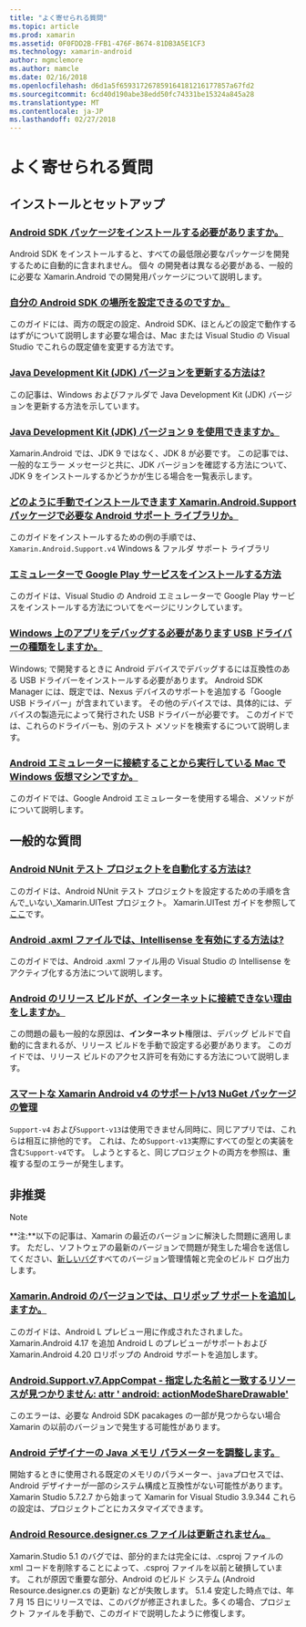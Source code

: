 ```yaml
---
title: "よく寄せられる質問"
ms.topic: article
ms.prod: xamarin
ms.assetid: 0F0FDD2B-FFB1-476F-B674-81DB3A5E1CF3
ms.technology: xamarin-android
author: mgmclemore
ms.author: mamcle
ms.date: 02/16/2018
ms.openlocfilehash: d6d1a5f659317267859164181216177857a67fd2
ms.sourcegitcommit: 6cd40d190abe38edd50fc74331be15324a845a28
ms.translationtype: MT
ms.contentlocale: ja-JP
ms.lasthandoff: 02/27/2018
---
```

# <a name="frequently-asked-questions"></a>よく寄せられる質問

## <a name="installation--setup"></a>インストールとセットアップ

### <a name="which-android-sdk-packages-should-i-installinstall-android-sdk-packagesmd"></a>[Android SDK パッケージをインストールする必要がありますか。](install-android-sdk-packages.md)

Android SDK をインストールすると、すべての最低限必要なパッケージを開発するために自動的に含まれません。 個々 の開発者は異なる必要がある、一般的に必要な Xamarin.Android での開発用パッケージについて説明します。

### <a name="where-can-i-set-my-android-sdk-locationsandroid-sdk-locationmd"></a>[自分の Android SDK の場所を設定できるのですか。](android-sdk-location.md)

このガイドには、両方の既定の設定、Android SDK、ほとんどの設定で動作するはずがについて説明します必要な場合は、Mac または Visual Studio の Visual Studio でこれらの既定値を変更する方法です。

### <a name="how-do-i-update-the-java-development-kit-jdk-versionupdate-jdkmd"></a>[Java Development Kit (JDK) バージョンを更新する方法は?](update-jdk.md)

この記事は、Windows およびファルダで Java Development Kit (JDK) バージョンを更新する方法を示しています。

### <a name="can-i-use-java-development-kit-jdk-version-9jdk9-errorsmd"></a>[Java Development Kit (JDK) バージョン 9 を使用できますか。](jdk9-errors.md)

Xamarin.Android では、JDK 9 ではなく、JDK 8 が必要です。 この記事では、一般的なエラー メッセージと共に、JDK バージョンを確認する方法について、JDK 9 をインストールするかどうかが生じる場合を一覧表示します。


### <a name="how-can-i-manually-install-the-android-support-libraries-required-by-the-xamarinandroidsupport-packagesinstall-android-support-librarymd"></a>[どのように手動でインストールできます Xamarin.Android.Support パッケージで必要な Android サポート ライブラリか。](install-android-support-library.md)

このガイドをインストールするための例の手順では、 `Xamarin.Android.Support.v4` Windows & ファルダ サポート ライブラリ

### <a name="how-do-i-install-google-play-services-in-an-emulatorinstall-gpsmd"></a>[エミュレーターで Google Play サービスをインストールする方法](install-gps.md)

このガイドは、Visual Studio の Android エミュレーターで Google Play サービスをインストールする方法についてをページにリンクしています。

### <a name="what-usb-drivers-do-i-need-to-debug-android-on-windowsandroid-drivers-debug-windowsmd"></a>[Windows 上のアプリをデバッグする必要があります USB ドライバーの種類をしますか。](android-drivers-debug-windows.md)

Windows; で開発するときに Android デバイスでデバッグするには互換性のある USB ドライバーをインストールする必要があります。 Android SDK Manager には、既定では、Nexus デバイスのサポートを追加する「Google USB ドライバー」が含まれています。
その他のデバイスでは、具体的には、デバイスの製造元によって発行された USB ドライバーが必要です。 このガイドでは、これらのドライバーも、別のテスト メソッドを検索するについて説明します。

### <a name="is-it-possible-to-connect-to-android-emulators-running-on-a-mac-from-a-windows-vmconnect-android-emulator-mac-windowsmd"></a>[Android エミュレーターに接続することから実行している Mac で Windows 仮想マシンですか。](connect-android-emulator-mac-windows.md)

このガイドでは、Google Android エミュレーターを使用する場合、メソッドがについて説明します。

## <a name="general-questions"></a>一般的な質問

### <a name="how-do-i-automate-an-android-nunit-test-projectautomate-android-nunit-testmd"></a>[Android NUnit テスト プロジェクトを自動化する方法は?](automate-android-nunit-test.md)

このガイドは、Android NUnit テスト プロジェクトを設定するための手順を含んで_いない_Xamarin.UITest プロジェクト。 Xamarin.UITest ガイドを参照して[ここ](https://docs.microsoft.com/appcenter/test-cloud/preparing-for-upload/uitest)です。

### <a name="how-do-i-enable-intellisense-in-android-axml-filesenable-axml-intellisensemd"></a>[Android .axml ファイルでは、Intellisense を有効にする方法は?](enable-axml-intellisense.md)

このガイドでは、Android .axml ファイル用の Visual Studio の Intellisense をアクティブ化する方法について説明します。

### <a name="why-cant-my-android-release-build-connect-to-the-internetandroid-internetmd"></a>[Android のリリース ビルドが、インターネットに接続できない理由をしますか。](android-internet.md)

この問題の最も一般的な原因は、**インターネット**権限は、デバッグ ビルドで自動的に含まれるが、リリース ビルドを手動で設定する必要があります。 このガイドでは、リリース ビルドのアクセス許可を有効にする方法について説明します。

### <a name="smarter-xamarin-android-support-v4--v13-nuget-packagesandroid-support-v4v13-librariesmd"></a>[スマートな Xamarin Android v4 のサポート/v13 NuGet パッケージの管理](android-support-v4v13-libraries.md)

`Support-v4` および`Support-v13`は使用できません同時に、同じアプリでは、これらは相互に排他的です。 これは、ため`Support-v13`実際にすべての型との実装を含む`Support-v4`です。 しようとすると、同じプロジェクトの両方を参照は、重複する型のエラーが発生します。


## <a name="deprecated"></a>非推奨

> [!NOTE]
> **注:**以下の記事は、Xamarin の最近のバージョンに解決した問題に適用します。 ただし、ソフトウェアの最新のバージョンで問題が発生した場合を送信してください、[新しいバグ](~/cross-platform/troubleshooting/questions/howto-file-bug.md)すべてのバージョン管理情報と完全のビルド ログ出力します。

### <a name="what-version-of-xamarinandroid-added-lollipop-supportxa-lollipopmd"></a>[Xamarin.Android のバージョンでは、ロリポップ サポートを追加しますか。](xa-lollipop.md)

このガイドは、Android L プレビュー用に作成されたされました。Xamarin.Android 4.17 を追加 Android L のプレビューがサポートおよび Xamarin.Android 4.20 ロリポップの Android サポートを追加します。

### <a name="androidsupportv7appcompat---no-resource-found-that-matches-the-given-name-attr-androidactionmodesharedrawablemissing-action-mode-share-drawablemd"></a>[Android.Support.v7.AppCompat - 指定した名前と一致するリソースが見つかりません: attr ' android: actionModeShareDrawable'](missing-action-mode-share-drawable.md)

このエラーは、必要な Android SDK pacakages の一部が見つからない場合 Xamarin の以前のバージョンで発生する可能性があります。

### <a name="adjusting-java-memory-parameters-for-the-android-designerandroid-designer-java-memorymd"></a>[Android デザイナーの Java メモリ パラメーターを調整します。](android-designer-java-memory.md)

開始するときに使用される既定のメモリのパラメーター、`java`プロセスでは、Android デザイナーが一部のシステム構成と互換性がない可能性があります。 Xamarin Studio 5.7.2.7 から始まって Xamarin for Visual Studio 3.9.344 これらの設定は、プロジェクトごとにカスタマイズできます。

### <a name="my-android-resourcedesignercs-file-will-not-updateresource-designer-wont-updatemd"></a>[Android Resource.designer.cs ファイルは更新されません。](resource-designer-wont-update.md)

Xamarin.Studio 5.1 のバグでは、部分的または完全には、.csproj ファイルの xml コードを削除することによって、.csproj ファイルを以前と破損しています。 これが原因で重要な部分、Android のビルド システム (Android Resource.designer.cs の更新) などが失敗します。 5.1.4 安定した時点では、年 7 月 15 日にリリースでは、このバグが修正されました。多くの場合、プロジェクト ファイルを手動で、このガイドで説明したように修復します。



